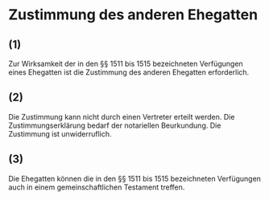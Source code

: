 # Zustimmung des anderen Ehegatten



## (1)

 Zur Wirksamkeit der in den §§ 1511 bis 1515 bezeichneten Verfügungen eines Ehegatten ist die Zustimmung des anderen Ehegatten erforderlich.

## (2)

 Die Zustimmung kann nicht durch einen Vertreter erteilt werden. Die Zustimmungserklärung bedarf der notariellen Beurkundung. Die Zustimmung ist unwiderruflich.

## (3)

 Die Ehegatten können die in den §§ 1511 bis 1515 bezeichneten Verfügungen auch in einem gemeinschaftlichen Testament treffen. 

